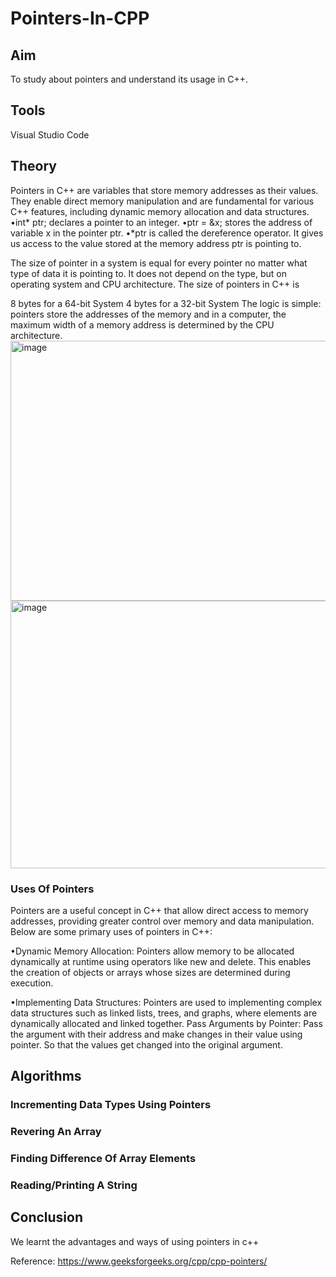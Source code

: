 # Pointers-In-CPP
## Aim
To study about pointers and understand its usage in C++.
## Tools
Visual Studio Code
## Theory
Pointers in C++ are variables that store memory addresses as their values. They enable direct memory manipulation and are fundamental for various C++ features, including dynamic memory allocation and data structures.
•int* ptr; declares a pointer to an integer.
•ptr = &x; stores the address of variable x in the pointer ptr.
•*ptr is called the dereference operator. It gives us access to the value stored at the memory address ptr is pointing to.

The size of pointer in a system is equal for every pointer no matter what type of data it is pointing to. It does not depend on the type, but on operating system and CPU architecture. The size of pointers in C++ is 

8 bytes for a 64-bit System
4 bytes for a 32-bit System
The logic is simple: pointers store the addresses of the memory and in a computer, the maximum width of a memory address is determined by the CPU architecture. 
<img width="1000" height="416" alt="image" src="https://github.com/user-attachments/assets/a8275db6-3593-43d3-b683-d70c9124cd43" />
<img width="584" height="428" alt="image" src="https://github.com/user-attachments/assets/086e108d-572e-4ded-8050-02e433ae550e" />

### Uses Of Pointers
Pointers are a useful concept in C++ that allow direct access to memory addresses, providing greater control over memory and data manipulation. Below are some primary uses of pointers in C++:

•Dynamic Memory Allocation: Pointers allow memory to be allocated dynamically at runtime using operators like new and delete. This enables the creation of objects or arrays whose sizes are determined during execution.

•Implementing Data Structures: Pointers are used to implementing complex data structures such as linked lists, trees, and graphs, where elements are dynamically allocated and linked together.
Pass Arguments by Pointer: Pass the argument with their address and make changes in their value using pointer. So that the values get changed into the original argument.

## Algorithms
### Incrementing Data Types Using Pointers
### Revering An Array 
### Finding Difference Of Array Elements
### Reading/Printing A String
## Conclusion
We learnt the advantages and ways of using pointers in c++








Reference: https://www.geeksforgeeks.org/cpp/cpp-pointers/
